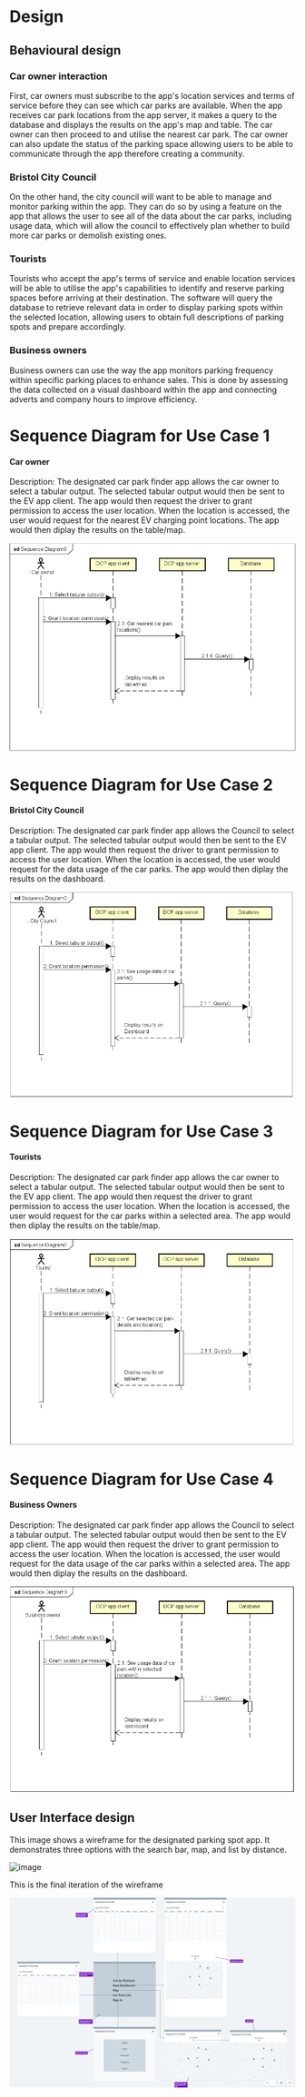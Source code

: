 # Design

## Behavioural design

### Car owner interaction

First, car owners must subscribe to the app's location services and terms of service before they can see which car parks are available. When the app receives car park locations from the app server, it makes a query to the database and displays the results on the app's map and table. The car owner can then proceed to and utilise the nearest car park. The car owner can also update the status of the parking space allowing users to be able to communicate through the app therefore creating a community.

### Bristol City Council

On the other hand, the city council will want to be able to manage and monitor parking within the app. They can do so by using a feature on the app that allows the user to see all of the data about the car parks, including usage data, which will allow the council to effectively plan whether to build more car parks or demolish existing ones.

### Tourists

Tourists who accept the app's terms of service and enable location services will be able to utilise the app's capabilities to identify and reserve parking spaces before arriving at their destination. The software will query the database to retrieve relevant data in order to display parking spots within the selected location, allowing users to obtain full descriptions of parking spots and prepare accordingly.

### Business owners

Business owners can use the way the app monitors parking frequency within specific parking places to enhance sales. This is done by assessing the data collected on a visual dashboard within the app and connecting adverts and company hours to improve efficiency.

# Sequence Diagram for Use Case 1

#### Car owner

Description: The designated car park finder app allows the car owner to select a tabular output. The selected tabular output would then be sent to the EV app client. The app would then request the driver to grant permission to access the user location. When the location is accessed, the user would request for the nearest EV charging point locations. The app would then diplay the results on the table/map.

![Insert your Interaction/Sequence Diagrams for each use-case here.](diagrams/UCSD11.png)

# Sequence Diagram for Use Case 2

#### Bristol City Council

Description: The designated car park finder app allows the Council to select a tabular output. The selected tabular output would then be sent to the EV app client. The app would then request the driver to grant permission to access the user location. When the location is accessed, the user would request for the data usage of the car parks. The app would then diplay the results on the dashboard.


![Insert your Interaction/Sequence Diagrams for each use-case here.](diagrams/UCSD22.png)

# Sequence Diagram for Use Case 3

#### Tourists

Description: The designated car park finder app allows the car owner to select a tabular output. The selected tabular output would then be sent to the EV app client. The app would then request the driver to grant permission to access the user location. When the location is accessed, the user would request for the car parks within a selected area. The app would then diplay the results on the table/map.

![Insert your Interaction/Sequence Diagrams for each use-case here.](diagrams/UCSD33.png)

# Sequence Diagram for Use Case 4

#### Business Owners

Description: The designated car park finder app allows the Council to select a tabular output. The selected tabular output would then be sent to the EV app client. The app would then request the driver to grant permission to access the user location. When the location is accessed, the user would request for the data usage of the car parks within a selected area. The app would then diplay the results on the dashboard.

![Insert your Interaction/Sequence Diagrams for each use-case here.](diagrams/UCSD44.png)

## User Interface design

This image shows a wireframe for the designated parking spot app. It demonstrates three options with the search bar, map, and list by distance.

![image](https://github.com/Zxiona/Team-7/assets/82226228/a9bd37a2-0079-4812-b148-0bc08931f459)

This is the final iteration of the wireframe

![Insert your Wireframe.](images/wireframefinal.png)


































